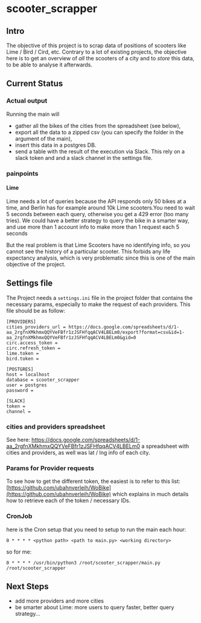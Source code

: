# scooter_scrapper

## Intro
The objective of this project is to scrap data of positions of scooters like Lime / Bird / Cird, etc.
Contrary to a lot of existing projects, the objective here is to get an overview of *all* the scooters of a city and to *store* this data, to be able to analyse it afterwards.

## Current Status
### Actual output
Running the main will 
* gather all the bikes of the cities from the spreadsheet (see below), 
* export all the data to a zipped csv (you can specify the folder in the argument of the main), 
* insert this data in a postgres DB.
* send a table with the result of the execution via Slack. This rely on a slack token and and a slack channel in the settings file.

### painpoints
#### Lime
Lime needs a lot of queries because the API responds only 50 bikes at a time, and Berlin has for example around 10k Lime scooters.You need to wait 5 seconds between each query, otherwise you get a 429 error (too many tries).
We could have a better strategy to query the bike in a smarter way, and use more than 1 account info to make more than 1 request each 5 seconds

But the real problem is that Lime Scooters have no identifying info, so you cannot see the history of a particular scooter. This forbids any life expectancy analysis, which is very problematic since this is one of the main objective of the project.

## Settings file
The Project needs a `settings.ini` file in the project folder that contains the necessary params, especially to make the request of each providers. This file should be as follow:

```
[PROVIDERS]
cities_providers_url = https://docs.google.com/spreadsheets/d/1-aa_2rgfnXMkhmxQQYVeFBfr1zJSFHfqqACV4LBELm0/export?format=csv&id=1-aa_2rgfnXMkhmxQQYVeFBfr1zJSFHfqqACV4LBELm0&gid=0
circ.access_token = 
circ.refresh_token = 
lime.token = 
bird.token = 

[POSTGRES]
host = localhost
database = scooter_scrapper
user = postgres
password = 

[SLACK]
token = 
channel = 

```

### cities and providers spreadsheet
See here: https://docs.google.com/spreadsheets/d/1-aa_2rgfnXMkhmxQQYVeFBfr1zJSFHfqqACV4LBELm0
a spreadsheet with cities and providers, as well was lat / lng info of each city. 

### Params for Provider requests
To see how to get the different token, the easiest is to refer to this list:
[https://github.com/ubahnverleih/WoBike](https://github.com/ubahnverleih/WoBike)
which explains in much details how to retrieve each of the token / necessary IDs. 

### CronJob
here is the Cron setup that you need to setup to run the main each hour: 

`0 * * * * <python path> <path to main.py> <working directory>`

so for me: 

`0 * * * * /usr/bin/python3 /root/scooter_scrapper/main.py /root/scooter_scrapper`

## Next Steps
* add more providers and more cities
* be smarter about Lime: more users to query faster, better query strategy...
